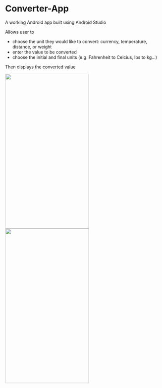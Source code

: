# Converter-App
A working Android app built using Android Studio 

Allows user to 
- choose the unit they would like to convert: currency, temperature, distance, or weight
- enter the value to be converted
- choose the initial and final units (e.g. Fahrenheit to Celcius, lbs to kg...)

Then displays the converted value

<img src="https://github.com/nminnie/Converter-App/blob/master/preview/Converter1.PNG" align="left" width="270" height="500">
<img src="https://github.com/nminnie/Converter-App/blob/master/preview/Converter2.PNG" width="270" height="500">

